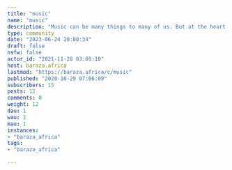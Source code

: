 ```yaml
---
title: "music" 
name: "music"
description: "Music can be many things to many of us. But at the heart of it all, music connects us at much deeper levels. Sound tracks to revolutions, spirituals, folk, jams ... share and discuss them all. "
type: community
date: "2023-06-24 20:00:34"
draft: false
nsfw: false
actor_id: "2021-11-28 03:09:10"
host: baraza.africa
lastmod: "https://baraza.africa/c/music"
published: "2020-10-29 07:06:09"
subscribers: 15
posts: 12
comments: 0
weight: 12
dau: 1
wau: 1
mau: 1
instances:
- "baraza_africa"
tags: 
- "baraza_africa"

---
```

